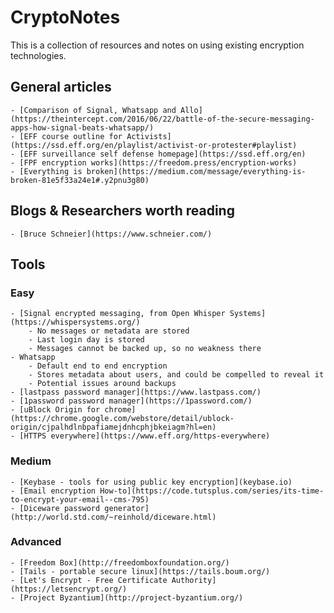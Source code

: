 # CryptoNotes

This is a collection of resources and notes on using existing encryption
technologies.

## General articles
    - [Comparison of Signal, Whatsapp and Allo](https://theintercept.com/2016/06/22/battle-of-the-secure-messaging-apps-how-signal-beats-whatsapp/)
    - [EFF course outline for Activists](https://ssd.eff.org/en/playlist/activist-or-protester#playlist)
    - [EFF surveillance self defense homepage](https://ssd.eff.org/en)
    - [FPF encryption works](https://freedom.press/encryption-works)
    - [Everything is broken](https://medium.com/message/everything-is-broken-81e5f33a24e1#.y2pnu3g80)

## Blogs & Researchers worth reading
    - [Bruce Schneier](https://www.schneier.com/)

## Tools

### Easy
    - [Signal encrypted messaging, from Open Whisper Systems](https://whispersystems.org/)
        - No messages or metadata are stored
        - Last login day is stored
        - Messages cannot be backed up, so no weakness there
    - Whatsapp
        - Default end to end encryption
        - Stores metadata about users, and could be compelled to reveal it
        - Potential issues around backups
    - [lastpass password manager](https://www.lastpass.com/)
    - [1password password manager](https://1password.com/)
    - [uBlock Origin for chrome](https://chrome.google.com/webstore/detail/ublock-origin/cjpalhdlnbpafiamejdnhcphjbkeiagm?hl=en)
    - [HTTPS everywhere](https://www.eff.org/https-everywhere)

### Medium
    - [Keybase - tools for using public key encryption](keybase.io)
    - [Email encryption How-to](https://code.tutsplus.com/series/its-time-to-encrypt-your-email--cms-795)
    - [Diceware password generator](http://world.std.com/~reinhold/diceware.html)

### Advanced
    - [Freedom Box](http://freedomboxfoundation.org/)
    - [Tails - portable secure linux](https://tails.boum.org/)
    - [Let's Encrypt - Free Certificate Authority](https://letsencrypt.org/)
    - [Project Byzantium](http://project-byzantium.org/)
